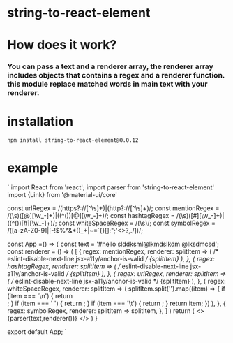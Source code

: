 # string-to-react-element 

# How does it work? 
### You can pass a text and a renderer array, the renderer array includes objects that contains a regex and a renderer function. this module replace matched words in main text with your renderer.

# installation

`npm install string-to-react-element@0.0.12`

# example

`
import React from 'react';
import parser from 'string-to-react-element'
import {Link} from '@material-ui/core'

const urlRegex = /(https?:\/\/[^\s]+)|(http?:\/\/[^\s]+)/;
const mentionRegex = /(\s)([@][\w_-]+)|((^())[@][\w_-]+)/;
const hashtagRegex = /(\s)([#][\w_-]+)|((^())[#][\w_-]+)/;
const whiteSpaceRegex = /(\s)/;
const symbolRegex = /([a-zA-Z0-9]|[-!$%^&*()_+|~=`{}\[\]:";'<>?,.\/])/;

const App =() => {
  const text = '#hello slddksml@lkmdslkdm @lksdmcsd';
  const renderer = () => (
    [
      {
        regex: mentionRegex,
        renderer: splitItem => (
        /* eslint-disable-next-line jsx-a11y/anchor-is-valid */
          <Link>
            {splitItem}
          </Link>
        ),
      },
      {
        regex: hashtagRegex,
        renderer: splitItem => (
          /* eslint-disable-next-line jsx-a11y/anchor-is-valid */
          <Link>
            {splitItem}
          </Link>
        ),
      },
      {
        regex: urlRegex,
        renderer: splitItem => (
          /* eslint-disable-next-line jsx-a11y/anchor-is-valid */
          <Link href={splitItem}>
            {splitItem}
          </Link>
        ),
      },
      {
        regex: whiteSpaceRegex,
        renderer: splitItem => (
          splitItem.split('').map((item) => {
            if (item === '\n') {
              return <br />;
            }
            if (item === ' ') {
              return <span> </span>;
            }
            if (item === '\t') {
              return <span>   </span>;
            }
            return item;
          })
        ),
      },
      {
        regex: symbolRegex,
        renderer: splitItem => splitItem,
      },
    ]
  )
  return (
    <>
    {parser(text,renderer())}
    </>
  )
}

export default App;
`